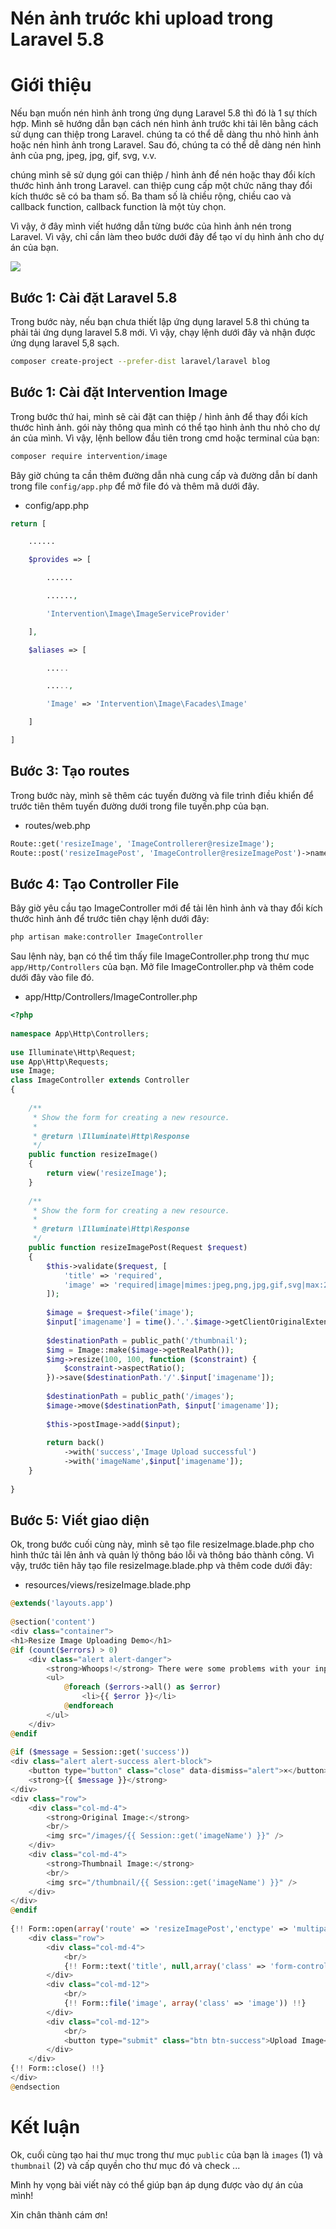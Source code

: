 # Nén ảnh trước khi upload trong Laravel 5.8

# Giới thiệu

Nếu bạn muốn nén hình ảnh trong ứng dụng Laravel 5.8 thì đó là 1 sự thích hợp. Mình sẽ hướng dẫn bạn cách nén hình ảnh trước khi tải lên bằng cách sử dụng can thiệp trong Laravel. chúng ta có thể dễ dàng thu nhỏ hình ảnh hoặc nén hình ảnh trong Laravel. Sau đó, chúng ta có thể dễ dàng nén hình ảnh của png, jpeg, jpg, gif, svg, v.v.

chúng mình sẽ sử dụng gói can thiệp / hình ảnh để nén hoặc thay đổi kích thước hình ảnh trong Laravel. can thiệp cung cấp một chức năng thay đổi kích thước sẽ có ba tham số. Ba tham số là chiều rộng, chiều cao và callback function, callback function là một tùy chọn.

Vì vậy, ở đây mình viết hướng dẫn từng bước của hình ảnh nén trong Laravel. Vì vậy, chỉ cần làm theo bước dưới đây để tạo ví dụ hình ảnh cho dự án của bạn.

![](https://itsolutionstuff.com/upload/laravel-compress-image.jpg)

## Bước 1: Cài đặt Laravel 5.8

Trong bước này, nếu bạn chưa thiết lập ứng dụng laravel 5.8 thì chúng ta phải tải ứng dụng laravel 5.8 mới. Vì vậy, chạy lệnh dưới đây và nhận được ứng dụng laravel 5,8 sạch.

```sh
composer create-project --prefer-dist laravel/laravel blog
```

## Bước 1: Cài đặt Intervention Image

Trong bước thứ hai, mình sẽ cài đặt can thiệp / hình ảnh để thay đổi kích thước hình ảnh. gói này thông qua mình có thể tạo hình ảnh thu nhỏ cho dự án của mình. Vì vậy, lệnh bellow đầu tiên trong cmd hoặc terminal của bạn:

```sh
composer require intervention/image
```

Bây giờ chúng ta cần thêm đường dẫn nhà cung cấp và đường dẫn bí danh trong file `config/app.php` để mở file đó và thêm mã dưới đây.

* config/app.php

```php
return [

    ......

    $provides => [

        ......

        ......,

        'Intervention\Image\ImageServiceProvider'

    ],

    $aliases => [

        .....

        .....,

        'Image' => 'Intervention\Image\Facades\Image'

    ]

]
```

## Bước 3: Tạo routes

Trong bước này, mình sẽ thêm các tuyến đường và file trình điều khiển để trước tiên thêm tuyến đường dưới trong file tuyến.php của bạn.

* routes/web.php

```php
Route::get('resizeImage', 'ImageControllerer@resizeImage');
Route::post('resizeImagePost', 'ImageController@resizeImagePost')->name('resizeImagePost');
```

## Bước 4: Tạo Controller File

Bây giờ yêu cầu tạo ImageController mới để tải lên hình ảnh và thay đổi kích thước hình ảnh để trước tiên chạy lệnh dưới đây:

```sh
php artisan make:controller ImageController
```

Sau lệnh này, bạn có thể tìm thấy file ImageController.php trong thư mục `app/Http/Controllers` của bạn. Mở file ImageController.php và thêm code dưới đây vào file đó.

* app/Http/Controllers/ImageController.php

```php
<?php
  
namespace App\Http\Controllers;
   
use Illuminate\Http\Request;
use App\Http\Requests;
use Image;
class ImageController extends Controller
{
  
    /**
     * Show the form for creating a new resource.
     *
     * @return \Illuminate\Http\Response
     */
    public function resizeImage()
    {
        return view('resizeImage');
    }
  
    /**
     * Show the form for creating a new resource.
     *
     * @return \Illuminate\Http\Response
     */
    public function resizeImagePost(Request $request)
    {
        $this->validate($request, [
            'title' => 'required',
            'image' => 'required|image|mimes:jpeg,png,jpg,gif,svg|max:2048',
        ]);
  
        $image = $request->file('image');
        $input['imagename'] = time().'.'.$image->getClientOriginalExtension();
     
        $destinationPath = public_path('/thumbnail');
        $img = Image::make($image->getRealPath());
        $img->resize(100, 100, function ($constraint) {
            $constraint->aspectRatio();
        })->save($destinationPath.'/'.$input['imagename']);
   
        $destinationPath = public_path('/images');
        $image->move($destinationPath, $input['imagename']);
   
        $this->postImage->add($input);
   
        return back()
            ->with('success','Image Upload successful')
            ->with('imageName',$input['imagename']);
    }
   
}
```

## Bước 5: Viết giao diện

Ok, trong bước cuối cùng này, mình sẽ tạo file resizeImage.blade.php cho hình thức tải lên ảnh và quản lý thông báo lỗi và thông báo thành công. Vì vậy, trước tiên hãy tạo file resizeImage.blade.php và thêm code dưới đây:

* resources/views/resizeImage.blade.php

```php
@extends('layouts.app')
   
@section('content')
<div class="container">
<h1>Resize Image Uploading Demo</h1>
@if (count($errors) > 0)
    <div class="alert alert-danger">
        <strong>Whoops!</strong> There were some problems with your input.<br><br>
        <ul>
            @foreach ($errors->all() as $error)
                <li>{{ $error }}</li>
            @endforeach
        </ul>
    </div>
@endif
   
@if ($message = Session::get('success'))
<div class="alert alert-success alert-block">
    <button type="button" class="close" data-dismiss="alert">×</button>    
    <strong>{{ $message }}</strong>
</div>
<div class="row">
    <div class="col-md-4">
        <strong>Original Image:</strong>
        <br/>
        <img src="/images/{{ Session::get('imageName') }}" />
    </div>
    <div class="col-md-4">
        <strong>Thumbnail Image:</strong>
        <br/>
        <img src="/thumbnail/{{ Session::get('imageName') }}" />
    </div>
</div>
@endif
   
{!! Form::open(array('route' => 'resizeImagePost','enctype' => 'multipart/form-data')) !!}
    <div class="row">
        <div class="col-md-4">
            <br/>
            {!! Form::text('title', null,array('class' => 'form-control','placeholder'=>'Add Title')) !!}
        </div>
        <div class="col-md-12">
            <br/>
            {!! Form::file('image', array('class' => 'image')) !!}
        </div>
        <div class="col-md-12">
            <br/>
            <button type="submit" class="btn btn-success">Upload Image</button>
        </div>
    </div>
{!! Form::close() !!}
</div>
@endsection
```

# Kết luận

Ok, cuối cùng tạo hai thư mục trong thư mục `public` của bạn là `images` (1) và `thumbnail` (2) và cấp quyền cho thư mục đó và check ...

Mình hy vọng bài viết này có thể giúp bạn áp dụng được vào dự án của mình!

Xin chân thành cám ơn!
